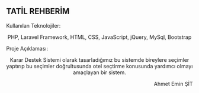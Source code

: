 ## TATİL REHBERİM
Kullanılan Teknolojiler:
<p align="center"> PHP, Laravel Framework, HTML, CSS, JavaScript, jQuery, MySql, Bootstrap</p>
Proje Açıklaması:
<p align="center">Karar Destek Sistemi olarak tasarladığımız bu sistemde bireylere seçimler yaptırıp bu seçimler doğrultusunda otel seçtirme konusunda yardımcı olmayı amaçlayan bir sistem.</p>
<p align="right">Ahmet Emin ŞİT</p>
